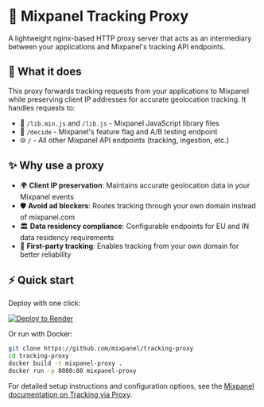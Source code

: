 # 🚀 Mixpanel Tracking Proxy

A lightweight nginx-based HTTP proxy server that acts as an intermediary between your applications and Mixpanel's tracking API endpoints.

## 🔄 What it does

This proxy forwards tracking requests from your applications to Mixpanel while preserving client IP addresses for accurate geolocation tracking. It handles requests to:

- 📄 `/lib.min.js` and `/lib.js` - Mixpanel JavaScript library files
- 🎯 `/decide` - Mixpanel's feature flag and A/B testing endpoint  
- 🌐 `/` - All other Mixpanel API endpoints (tracking, ingestion, etc.)

## ✨ Why use a proxy

- 🌍 **Client IP preservation**: Maintains accurate geolocation data in your Mixpanel events
- 🛡️ **Avoid ad blockers**: Routes tracking through your own domain instead of mixpanel.com
- 🏛️ **Data residency compliance**: Configurable endpoints for EU and IN data residency requirements
- 🔗 **First-party tracking**: Enables tracking from your own domain for better reliability

## ⚡ Quick start

Deploy with one click:

[![Deploy to Render](https://render.com/images/deploy-to-render-button.svg)](https://render.com/deploy?repo=https://github.com/mixpanel/tracking-proxy)

Or run with Docker:
```bash
git clone https://github.com/mixpanel/tracking-proxy
cd tracking-proxy
docker build -t mixpanel-proxy .
docker run -p 8080:80 mixpanel-proxy
```

For detailed setup instructions and configuration options, see the [Mixpanel documentation on Tracking via Proxy](https://docs.mixpanel.com/docs/tracking/how-tos/tracking-via-proxy).

